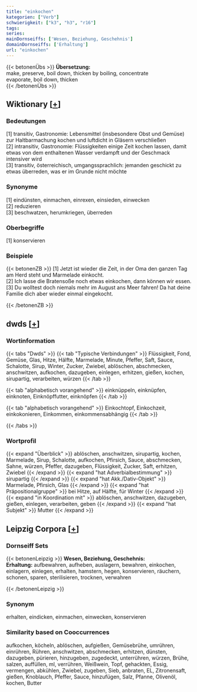 ```yaml
---
title: "einkochen"
kategorien: ["Verb"]
schwierigkeit: ["k3", "h3", "r16"]
tags:
series:
mainDornseiffs: ['Wesen, Beziehung, Geschehnis']
domainDornseiffs: ['Erhaltung']
url: "einkochen"
---
```


{{< betonenÜbs >}}
**Übersetzung:**  
make, preserve, boil down, thicken by boiling, concentrate  
evaporate, boil down, thicken  
{{< /betonenÜbs >}}

## Wiktionary [[+](https://de.wiktionary.org/wiki/einkochen)]

### Bedeutungen
[1] transitiv, Gastronomie: Lebensmittel (insbesondere Obst und Gemüse) zur Haltbarmachung kochen und luftdicht in Gläsern verschließen  
[2] intransitiv, Gastronomie: Flüssigkeiten einige Zeit kochen lassen, damit etwas von dem enthaltenen Wasser verdampft und der Geschmack intensiver wird  
[3] transitiv, österreichisch, umgangssprachlich: jemanden geschickt zu etwas überreden, was er im Grunde nicht möchte  

### Synonyme
[1] eindünsten, einmachen, einrexen, einsieden, einwecken  
[2] reduzieren  
[3] beschwatzen, herumkriegen, überreden  

### Oberbegriffe
[1] konservieren  

### Beispiele
{{< betonenZB >}}
[1] Jetzt ist wieder die Zeit, in der Oma den ganzen Tag am Herd steht und Marmelade einkocht.  
[2] Ich lasse die Bratensoße noch etwas einkochen, dann können wir essen.  
[3] Du wolltest doch niemals mehr im August ans Meer fahren! Da hat deine Familie dich aber wieder einmal eingekocht.  

{{< /betonenZB >}}


## dwds [[+](https://www.dwds.de/wb/einkochen)]

### Wortinformation
{{< tabs "Dwds" >}}
{{< tab "Typische Verbindungen" >}}
Flüssigkeit, Fond, Gemüse, Glas, Hitze, Hälfte, Marmelade, Minute, Pfeffer, Saft, Sauce, Schalotte, Sirup, Winter, Zucker, Zwiebel, ablöschen, abschmecken, anschwitzen, aufkochen, dazugeben, einlegen, erhitzen, gießen, kochen, sirupartig, verarbeiten, würzen
{{< /tab >}}

{{< tab "alphabetisch vorangehend" >}}
einknüppeln, einknüpfen, einknoten, Einknöpffutter, einknöpfen
{{< /tab >}}

{{< tab "alphabetisch vorangehend" >}}
Einkochtopf, Einkochzeit, einkokonieren, Einkommen, einkommensabhängig
{{< /tab >}}

{{< /tabs >}}

### Wortprofil
{{< expand "Überblick" >}} ablöschen, anschwitzen, sirupartig, kochen, Marmelade, Sirup, Schalotte, aufkochen, Pfirsich, Sauce, abschmecken, Sahne, würzen, Pfeffer, dazugeben, Flüssigkeit, Zucker, Saft, erhitzen, Zwiebel {{< /expand >}}
{{< expand "hat Adverbialbestimmung" >}} sirupartig {{< /expand >}}
{{< expand "hat Akk./Dativ-Objekt" >}} Marmelade, Pfirsich, Glas {{< /expand >}}
{{< expand "hat Präpositionalgruppe" >}} bei Hitze, auf Hälfte, für Winter {{< /expand >}}
{{< expand "in Koordination mit" >}} ablöschen, anschwitzen, dazugeben, gießen, einlegen, verarbeiten, geben {{< /expand >}}
{{< expand "hat Subjekt" >}} Mutter {{< /expand >}}

## Leipzig Corpora [[+](https://corpora.uni-leipzig.de/en/res?word=einkochen&corpusId=deu_newscrawl-public_2018)]

### Dornseiff Sets
{{< betonenLeipzig >}}
**Wesen, Beziehung, Geschehnis:**  
**Erhaltung:** aufbewahren, aufheben, auslagern, bewahren, einkochen, einlagern, einlegen, erhalten, hamstern, hegen, konservieren, räuchern, schonen, sparen, sterilisieren, trocknen, verwahren  

{{< /betonenLeipzig >}}

### Synonym
erhalten, eindicken, einmachen, einwecken, konservieren


### Similarity based on Cooccurrences
aufkochen, köcheln, ablöschen, aufgießen, Gemüsebrühe, umrühren, einrühren, Rühren, anschwitzen, abschmecken, erhitzen, dünsten, dazugeben, pürieren, hinzugeben, zugedeckt, unterrühren, würzen, Brühe, salzen, auffüllen, ml, verrühren, Weißwein, Topf, gehackten, Essig, vermengen, abkühlen, Zwiebel, zugeben, Sieb, anbraten, EL, Zitronensaft, gießen, Knoblauch, Pfeffer, Sauce, hinzufügen, Salz, Pfanne, Olivenöl, kochen, Butter

